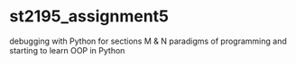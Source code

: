 # st2195_assignment5
debugging with Python for sections M & N 
paradigms of programming and starting to learn OOP in Python
